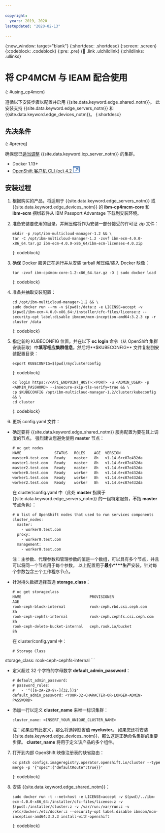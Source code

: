 ```yaml
---

copyright:
  years: 2019, 2020
lastupdated: "2020-02-13"

---
```


{:new_window: target="blank"}
{:shortdesc: .shortdesc}
{:screen: .screen}
{:codeblock: .codeblock}
{:pre: .pre}
{:child: .link .ulchildlink}
{:childlinks: .ullinks}

# 将 CP4MCM 与 IEAM 配合使用
{: #using_cp4mcm}

遵循以下安装步骤以配置并启用 {{site.data.keyword.edge_shared_notm}}。 此安装支持 {{site.data.keyword.edge_servers_notm}} 和 {{site.data.keyword.edge_devices_notm}}。
{:shortdesc}

## 先决条件
{: #prereq}

确保您已[适当调整](https://www.ibm.com/support/knowledgecenter/SSFKVV_4.0/servers/cluster_sizing.html) {{site.data.keyword.icp_server_notm}} 的集群。

* Docker 1.13+
* [OpenShift 客户机 CLI (oc) 4.2 ![在新选项卡中打开](../images/icons/launch-glyph.svg "在新选项卡中打开")](https://mirror.openshift.com/pub/openshift-v4/clients/ocp/latest-4.2/)

## 安装过程

1. 根据购买的产品，将适用于 {{site.data.keyword.edge_servers_notm}} 或 {{site.data.keyword.edge_devices_notm}} 的 **ibm-cp4mcm-core** 和 **ibm-ecm** 捆绑软件从 IBM Passport Advantage 下载到安装环境。

2. 准备安装要使用的目录，并解压缩将作为安装一部分接受的许可证 zip 文件：

    ```
    mkdir -p /opt/ibm-multicloud-manager-1.2 && \
    tar -C /opt/ibm-multicloud-manager-1.2 -zxvf ibm-ecm-4.0.0-x86_64.tar.gz ibm-ecm-4.0.0-x86_64/ibm-ecm-licenses-4.0.zip
    ```
    {: codeblock}

3. 确保 Docker 服务正在运行并从安装 tarball 解压缩/装入 Docker 映像：

    ```
    tar -zvxf ibm-cp4mcm-core-1.2-x86_64.tar.gz -O | sudo docker load
    ```
    {: codeblock}

4. 准备并抽取安装配置：

    ```
    cd /opt/ibm-multicloud-manager-1.2 && \
    sudo docker run --rm -v $(pwd):/data:z -e LICENSE=accept -v $(pwd)/ibm-ecm-4.0.0-x86_64:/installer/cfc-files/license:z --security-opt label:disable ibmcom/mcm-inception-amd64:3.2.3 cp -r cluster /data
    ```
    {: codeblock}

5. 指定新的 KUBECONFIG 位置，并在以下 **oc login** 命令（从 OpenShift 集群安装获取）中**填写相应集群信息**，然后将**$KUBECONFIG** 文件复制到安装配置目录：

    ```
    export KUBECONFIG=$(pwd)/myclusterconfig
    ```
    {: codeblock}

    ```
    oc login https://<API_ENDPOINT_HOST>:<PORT> -u <ADMIN_USER> -p <ADMIN_PASSWORD> --insecure-skip-tls-verify=true && \
    cp $KUBECONFIG /opt/ibm-multicloud-manager-1.2/cluster/kubeconfig && \
    cd cluster
    ```
    {: codeblock}

6. 更新 config.yaml 文件：

  * 确定要将 {{site.data.keyword.edge_shared_notm}} 服务配置为要在其上调度的节点。 强烈建议您避免使用 **master** 节点：

     ```
     # oc get nodes
     NAME               STATUS   ROLES    AGE  VERSION
     master0.test.com   Ready    master   8h   v1.14.6+c07e432da
     master1.test.com   Ready    master   8h   v1.14.6+c07e432da
     master2.test.com   Ready    master   8h   v1.14.6+c07e432da
     worker0.test.com   Ready    worker   8h   v1.14.6+c07e432da
     worker1.test.com   Ready    worker   8h   v1.14.6+c07e432da
     worker2.test.com   Ready    worker   8h   v1.14.6+c07e432da
     ```

     在 cluster/config.yaml 中（此处 **master** 指属于 {{site.data.keyword.edge_servers_notm}} 的一组特定服务，**不**指 **master** 节点角色）：

     ```
     # A list of OpenShift nodes that used to run services components
     cluster_nodes:
       master:
         - worker0.test.com
       proxy:
         - worker0.test.com
       management:
         - worker0.test.com
     ```
     注：主参数、代理参数和管理参数的值是一个数组，可以具有多个节点，并且可以将同一个节点用于每个参数。 以上配置用于**最小****生产**安装，针对每个参数包含三个工作程序节点。

   * 针对持久数据选择首选 **storage_class**：

     ```
     # oc get storageclass
     NAME                               PROVISIONER                     AGE
     rook-ceph-block-internal           rook-ceph.rbd.csi.ceph.com      8h
     rook-ceph-cephfs-internal          rook-ceph.cephfs.csi.ceph.com   8h
     rook-ceph-delete-bucket-internal   ceph.rook.io/bucket             8h
     ```

     在 cluster/config.yaml 中：

     ```
     # Storage Class
storage_class: rook-ceph-cephfs-internal
     ```

   * 定义超过 32 个字符的字母数字 **default_admin_password**：

     ```
     # default_admin_password:
     # password_rules:
     #   - '^([a-zA-Z0-9\-]{32,})$'
     default_admin_password: <YOUR-32-CHARACTER-OR-LONGER-ADMIN-PASSWORD>
     ```

   * 添加一行以定义 **cluster_name** 来唯一标识集群：

     ```
     cluster_name: <INSERT_YOUR_UNIQUE_CLUSTER_NAME>
     ```

     注：如果没有此定义，那么将选择缺省值 **mycluster**。 如果您还将安装 {{site.data.keyword.edge_devices_notm}}，那么这是正确命名集群的重要步骤。 **cluster_name** 将用于定义该产品的多个组件。

7. 打开到内部 OpenShift 映像注册表的缺省路由：

    ```
    oc patch configs.imageregistry.operator.openshift.io/cluster --type merge -p '{"spec":{"defaultRoute":true}}'
    ```
    {: codeblock}

8. 安装 {{site.data.keyword.edge_shared_notm}}：

    ```
    sudo docker run -t --net=host -e LICENSE=accept -v $(pwd)/../ibm-ecm-4.0.0-x86_64:/installer/cfc-files/license:z -v $(pwd):/installer/cluster:z -v /var/run:/var/run:z -v /etc/docker:/etc/docker:z --security-opt label:disable ibmcom/mcm-inception-amd64:3.2.3 install-with-openshift
    ```
    {: codeblock}

<!--## Importing a cluster to be managed
There is a known issue with importing clusters, we are working on providing functional documentation steps for this process.

## Next steps
If this installation was done as part of a prerequisite for {{site.data.keyword.edge_devices_notm}}, [return to continue that installation](https://www.ibm.com/support/knowledgecenter/SSFKVV_4.0/devices/installing/install.html).-->
